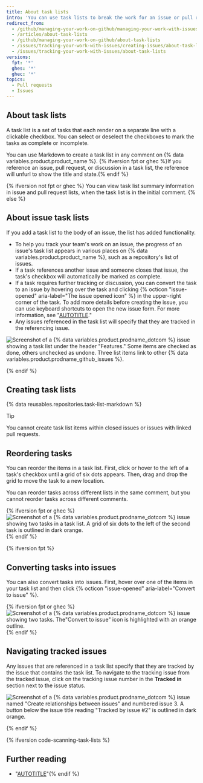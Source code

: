 ```yaml
---
title: About task lists
intro: 'You can use task lists to break the work for an issue or pull request into smaller tasks, then track the full set of work to completion.'
redirect_from:
  - /github/managing-your-work-on-github/managing-your-work-with-issues-and-pull-requests/about-task-lists
  - /articles/about-task-lists
  - /github/managing-your-work-on-github/about-task-lists
  - /issues/tracking-your-work-with-issues/creating-issues/about-task-lists
  - /issues/tracking-your-work-with-issues/about-task-lists
versions:
  fpt: '*'
  ghes: '*'
  ghec: '*'
topics:
  - Pull requests
  - Issues
---
```


## About task lists

A task list is a set of tasks that each render on a separate line with a clickable checkbox. You can select or deselect the checkboxes to mark the tasks as complete or incomplete.

You can use Markdown to create a task list in any comment on {% data variables.product.product_name %}. {% ifversion fpt or ghec %}If you reference an issue, pull request, or discussion in a task list, the reference will unfurl to show the title and state.{% endif %}

{% ifversion not fpt or ghec %}
You can view task list summary information in issue and pull request lists, when the task list is in the initial comment.
{% else %}

## About issue task lists

If you add a task list to the body of an issue, the list has added functionality.

* To help you track your team's work on an issue, the progress of an issue's task list appears in various places on {% data variables.product.product_name %}, such as a repository's list of issues.
* If a task references another issue and someone closes that issue, the task's checkbox will automatically be marked as complete.
* If a task requires further tracking or discussion, you can convert the task to an issue by hovering over the task and clicking {% octicon "issue-opened" aria-label="The issue opened icon" %} in the upper-right corner of the task. To add more details before creating the issue, you can use keyboard shortcuts to open the new issue form. For more information, see "[AUTOTITLE](/get-started/accessibility/keyboard-shortcuts#issues-and-pull-requests)."
* Any issues referenced in the task list will specify that they are tracked in the referencing issue.

![Screenshot of a {% data variables.product.prodname_dotcom %} issue showing a task list under the header "Features." Some items are checked as done, others unchecked as undone. Three list items link to other {% data variables.product.prodname_github_issues %}.](/assets/images/help/writing/task-list-rendered.png)

{% endif %}

## Creating task lists

{% data reusables.repositories.task-list-markdown %}

> [!TIP]
> You cannot create task list items within closed issues or issues with linked pull requests.

## Reordering tasks

You can reorder the items in a task list. First, click or hover to the left of a task's checkbox until a grid of six dots appears. Then, drag and drop the grid to move the task to a new location.

You can reorder tasks across different lists in the same comment, but you cannot reorder tasks across different comments.

{% ifversion fpt or ghec %} ![Screenshot of a {% data variables.product.prodname_dotcom %} issue showing two tasks in a task list. A grid of six dots to the left of the second task is outlined in dark orange.](/assets/images/help/writing/task-list-reorder.png){% endif %}

{% ifversion fpt %}

## Converting tasks into issues

You can also convert tasks into issues. First, hover over one of the items in your task list and then click {% octicon "issue-opened" aria-label="Convert to issue" %}.

 {% ifversion fpt or ghec %} ![Screenshot of a {% data variables.product.prodname_dotcom %} issue showing two tasks. The"Convert to issue" icon is highlighted with an orange outline.](/assets/images/help/writing/convert-task-lists-into-issues.png){% endif %}

## Navigating tracked issues

Any issues that are referenced in a task list specify that they are tracked by the issue that contains the task list. To navigate to the tracking issue from the tracked issue, click on the tracking issue number in the **Tracked in** section next to the issue status.

![Screenshot of a {% data variables.product.prodname_dotcom %} issue named "Create relationships between issues" and numbered issue 3. A button below the issue title reading "Tracked by issue #2" is outlined in dark orange.](/assets/images/help/writing/task-list-tracked.png)

{% endif %}

{% ifversion code-scanning-task-lists %}

## Further reading

* "[AUTOTITLE](/code-security/code-scanning/managing-code-scanning-alerts/tracking-code-scanning-alerts-in-issues-using-task-lists)"{% endif %}
